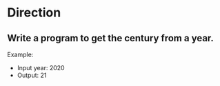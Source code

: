 # Direction
## Write a program to get the century from a year.
Example:
- Input year: 2020
- Output: 21